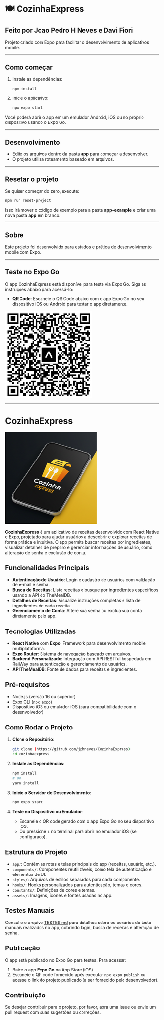 # 🍽️ CozinhaExpress

## Feito por Joao Pedro H Neves e Davi Fiori

Projeto criado com Expo para facilitar o desenvolvimento de aplicativos mobile.

---

## Como começar

1. Instale as dependências:
   ```bash
   npm install
   ```

2. Inicie o aplicativo:
   ```bash
   npx expo start
   ```

Você poderá abrir o app em um emulador Android, iOS ou no próprio dispositivo usando o Expo Go.

---

## Desenvolvimento

- Edite os arquivos dentro da pasta **app** para começar a desenvolver.
- O projeto utiliza roteamento baseado em arquivos.

---

## Resetar o projeto

Se quiser começar do zero, execute:
```bash
npm run reset-project
```
Isso irá mover o código de exemplo para a pasta **app-example** e criar uma nova pasta **app** em branco.

---

## Sobre

Este projeto foi desenvolvido para estudos e prática de desenvolvimento mobile com Expo.

---

## Teste no Expo Go

O app CozinhaExpress está disponível para teste via Expo Go. Siga as instruções abaixo para acessá-lo:

- **QR Code**: Escaneie o QR Code abaixo com o app Expo Go no seu dispositivo iOS ou Android para testar o app diretamente.

![QR Code para CozinhaExpress](assets/images/qrcode.jpg)

---

# CozinhaExpress

<img src="assets/images/icon.png" alt="CozinhaExpress Logo" width="300" />

**CozinhaExpress** é um aplicativo de receitas desenvolvido com React Native e Expo, projetado para ajudar usuários a descobrir e explorar receitas de forma prática e intuitiva. O app permite buscar receitas por ingredientes, visualizar detalhes de preparo e gerenciar informações de usuário, como alteração de senha e exclusão de conta.

## Funcionalidades Principais

- **Autenticação de Usuário**: Login e cadastro de usuários com validação de e-mail e senha.
- **Busca de Receitas**: Liste receitas e busque por ingredientes específicos usando a API do TheMealDB.
- **Detalhes de Receitas**: Visualize instruções completas e lista de ingredientes de cada receita.
- **Gerenciamento de Conta**: Altere sua senha ou exclua sua conta diretamente pelo app.

## Tecnologias Utilizadas

- **React Native** com **Expo**: Framework para desenvolvimento mobile multiplataforma.
- **Expo Router**: Sistema de navegação baseado em arquivos.
- **Backend Personalizado**: Integração com API RESTful hospedada em RailWay para autenticação e gerenciamento de usuários.
- **API TheMealDB**: Fonte de dados para receitas e ingredientes.

## Pré-requisitos

- Node.js (versão 16 ou superior)
- Expo CLI (`npx expo`)
- Dispositivo iOS ou emulador iOS (para compatibilidade com o desenvolvedor)

## Como Rodar o Projeto

1. **Clone o Repositório**:
   ```bash
   git clone (https://github.com/jphneves/CozinhaExpress)
   cd cozinhaexpress
   ```

2. **Instale as Dependências**:
   ```bash
   npm install
   # ou
   yarn install
   ```

3. **Inicie o Servidor de Desenvolvimento**:
   ```bash
   npx expo start
   ```

4. **Teste no Dispositivo ou Emulador**:
   - Escaneie o QR code gerado com o app Expo Go no seu dispositivo iOS.
   - Ou pressione `i` no terminal para abrir no emulador iOS (se configurado).

## Estrutura do Projeto

- `app/`: Contém as rotas e telas principais do app (receitas, usuário, etc.).
- `components/`: Componentes reutilizáveis, como tela de autenticação e elementos de UI.
- `styles/`: Arquivos de estilos separados para cada componente.
- `hooks/`: Hooks personalizados para autenticação, temas e cores.
- `constants/`: Definições de cores e temas.
- `assets/`: Imagens, ícones e fontes usadas no app.

## Testes Manuais

Consulte o arquivo [TESTES.md](TESTES.md) para detalhes sobre os cenários de teste manuais realizados no app, cobrindo login, busca de receitas e alteração de senha.

## Publicação

O app está publicado no Expo Go para testes. Para acessar:
1. Baixe o app **Expo Go** na App Store (iOS).
2. Escaneie o QR code fornecido após executar `npx expo publish` ou acesse o link do projeto publicado (a ser fornecido pelo desenvolvedor).

## Contribuição

Se desejar contribuir para o projeto, por favor, abra uma issue ou envie um pull request com suas sugestões ou correções.
